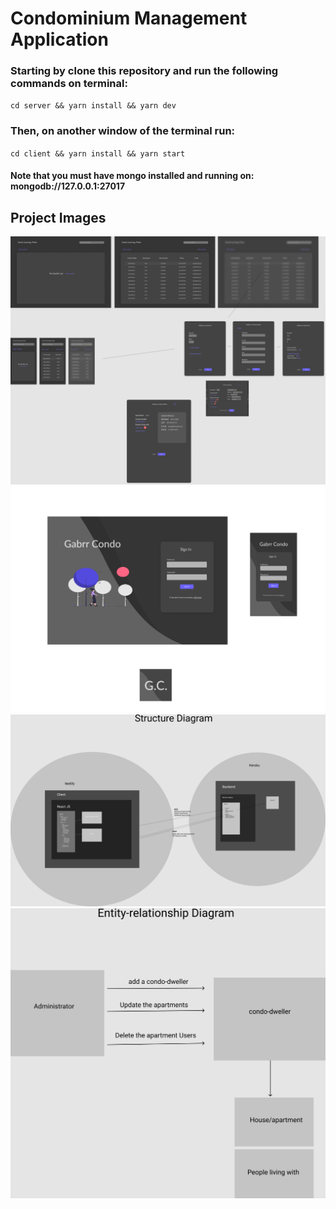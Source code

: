 # Condominium Management Application

### Starting by clone this repository and run the following commands on terminal:
`cd server && yarn install && yarn dev`

### Then, on another window of the terminal run:
`cd client && yarn install && yarn start`

#### Note that you must have mongo installed and running on: mongodb://127.0.0.1:27017


## Project Images

![Login Page](https://github.com/gabrr/kiper-test/blob/master/Kiper%20Test-start.png)
![Home Page](https://github.com/gabrr/kiper-test/blob/master/Kiper%20Test-home.png)
![Structure Diagram](https://github.com/gabrr/kiper-test/blob/master/Kiper%20Test.png)
![Entity-relationship Diagram](https://github.com/gabrr/kiper-test/blob/master/Kiper%20TestERD.png)
